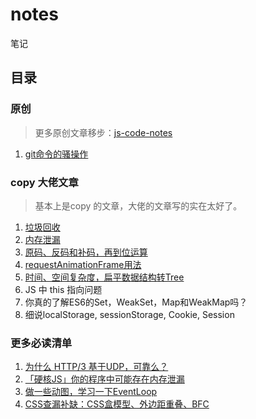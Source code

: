 # notes
笔记



## 目录



### 原创

> 更多原创文章移步：[js-code-notes](https://github.com/xxcr/js-code-notes)

1. [git命令的骚操作](https://github.com/xxcr/notes/blob/main/git%E5%91%BD%E4%BB%A4%E7%9A%84%E9%AA%9A%E6%93%8D%E4%BD%9C/git%E5%91%BD%E4%BB%A4%E7%9A%84%E9%AA%9A%E6%93%8D%E4%BD%9C.md)



### copy 大佬文章

> 基本上是copy 的文章，大佬的文章写的实在太好了。

1. [垃圾回收](https://github.com/xxcr/notes/tree/main/%E5%9E%83%E5%9C%BE%E5%9B%9E%E6%94%B6)
2. [内存泄漏](https://github.com/xxcr/notes/tree/main/%E5%86%85%E5%AD%98%E6%B3%84%E6%BC%8F)
3. [原码、反码和补码，再到位运算](https://github.com/xxcr/notes/tree/main/%E5%8E%9F%E7%A0%81%E3%80%81%E5%8F%8D%E7%A0%81%E5%92%8C%E8%A1%A5%E7%A0%81%EF%BC%8C%E5%86%8D%E5%88%B0%E4%BD%8D%E8%BF%90%E7%AE%97)
4. [requestAnimationFrame用法](https://github.com/xxcr/notes/tree/main/requestAnimationFrame%E7%94%A8%E6%B3%95)
5. [时间、空间复杂度，扁平数据结构转Tree](https://github.com/xxcr/notes/tree/main/%E6%97%B6%E9%97%B4%E3%80%81%E7%A9%BA%E9%97%B4%E5%A4%8D%E6%9D%82%E5%BA%A6%EF%BC%8C%E6%89%81%E5%B9%B3%E6%95%B0%E6%8D%AE%E7%BB%93%E6%9E%84%E8%BD%ACTree)
6. JS 中 this 指向问题
7. 你真的了解ES6的Set，WeakSet，Map和WeakMap吗？
8. 细说localStorage, sessionStorage, Cookie, Session



### 更多必读清单

1. [为什么 HTTP/3 基于UDP，可靠么？](https://juejin.cn/post/6984315270038814727)
2. [「硬核JS」你的程序中可能存在内存泄漏](https://juejin.cn/post/6984188410659340324)
3. [做一些动图，学习一下EventLoop](https://juejin.cn/post/6969028296893792286)
4. [CSS查漏补缺：CSS盒模型、外边距重叠、BFC](https://juejin.cn/post/6981840891082178567)

